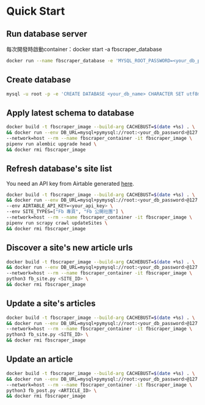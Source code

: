 # Quick Start
## Run database server
每次開發時啟動container：docker start -a fbscraper_database
```sh
docker run --name fbscraper_database -e 'MYSQL_ROOT_PASSWORD=<your_db_password>' -p 3306:3306 -p 33060:33060 -d mysql:5.7.29
```

## Create database
```sh
mysql -u root -p -e 'CREATE DATABASE <your_db_name> CHARACTER SET utf8mb4 COLLATE utf8mb4_unicode_ci;'
```

## Apply latest schema to database
```sh
docker build -t fbscraper_image --build-arg CACHEBUST=$(date +%s) . \
&& docker run --env DB_URL=mysql+pymysql://root:<your_db_password>@127.0.0.1:3306/<your_db_name> \
--network=host --rm --name fbscraper_container -it fbscraper_image \
pipenv run alembic upgrade head \
&& docker rmi fbscraper_image
```

## Refresh database's site list
You need an API key from Airtable generated [here](https://airtable.com/account).
```sh
docker build -t fbscraper_image --build-arg CACHEBUST=$(date +%s) . \
&& docker run --env DB_URL=mysql+pymysql://root:<your_db_password>@127.0.0.1:3306/<your_db_name> \
--env AIRTABLE_API_KEY=<your_api_key> \
--env SITE_TYPES=["Fb 專頁", "Fb 公開社團"] \
--network=host --rm --name fbscraper_container -it fbscraper_image \
pipenv run scrapy crawl updateSites \
&& docker rmi fbscraper_image
```

## Discover a site's new article urls
```sh
docker build -t fbscraper_image --build-arg CACHEBUST=$(date +%s) . \
&& docker run --env DB_URL=mysql+pymysql://root:<your_db_password>@127.0.0.1:3306/<your_db_name> \
--network=host --rm --name fbscraper_container -it fbscraper_image \
python3 fb_site.py <SITE_ID> \
&& docker rmi fbscraper_image
```

## Update a site's articles
```sh
docker build -t fbscraper_image --build-arg CACHEBUST=$(date +%s) . \
&& docker run --env DB_URL=mysql+pymysql://root:<your_db_password>@127.0.0.1:3306/<your_db_name> \
--network=host --rm --name fbscraper_container -it fbscraper_image \
python3 fb_site.py <SITE_ID> \
&& docker rmi fbscraper_image
```

## Update an article
```sh
docker build -t fbscraper_image --build-arg CACHEBUST=$(date +%s) . \
&& docker run --env DB_URL=mysql+pymysql://root:<your_db_password>@127.0.0.1:3306/<your_db_name> \
--network=host --rm --name fbscraper_container -it fbscraper_image \
python3 fb_post.py <ARTICLE_ID> \
&& docker rmi fbscraper_image
```